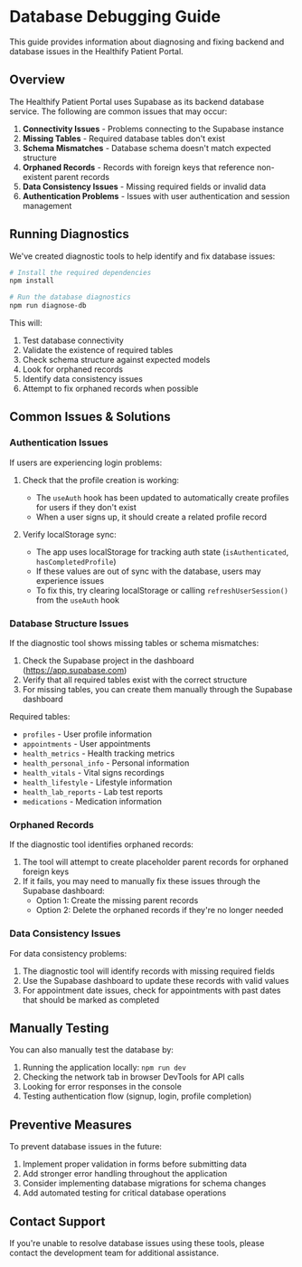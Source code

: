 # Database Debugging Guide

This guide provides information about diagnosing and fixing backend and database issues in the Healthify Patient Portal.

## Overview

The Healthify Patient Portal uses Supabase as its backend database service. The following are common issues that may occur:

1. **Connectivity Issues** - Problems connecting to the Supabase instance
2. **Missing Tables** - Required database tables don't exist
3. **Schema Mismatches** - Database schema doesn't match expected structure
4. **Orphaned Records** - Records with foreign keys that reference non-existent parent records
5. **Data Consistency Issues** - Missing required fields or invalid data
6. **Authentication Problems** - Issues with user authentication and session management

## Running Diagnostics

We've created diagnostic tools to help identify and fix database issues:

```bash
# Install the required dependencies
npm install

# Run the database diagnostics
npm run diagnose-db
```

This will:
1. Test database connectivity
2. Validate the existence of required tables
3. Check schema structure against expected models
4. Look for orphaned records
5. Identify data consistency issues
6. Attempt to fix orphaned records when possible

## Common Issues & Solutions

### Authentication Issues

If users are experiencing login problems:

1. Check that the profile creation is working:
   - The `useAuth` hook has been updated to automatically create profiles for users if they don't exist
   - When a user signs up, it should create a related profile record

2. Verify localStorage sync:
   - The app uses localStorage for tracking auth state (`isAuthenticated`, `hasCompletedProfile`)
   - If these values are out of sync with the database, users may experience issues
   - To fix this, try clearing localStorage or calling `refreshUserSession()` from the `useAuth` hook

### Database Structure Issues

If the diagnostic tool shows missing tables or schema mismatches:

1. Check the Supabase project in the dashboard (https://app.supabase.com)
2. Verify that all required tables exist with the correct structure
3. For missing tables, you can create them manually through the Supabase dashboard

Required tables:
- `profiles` - User profile information
- `appointments` - User appointments
- `health_metrics` - Health tracking metrics
- `health_personal_info` - Personal information
- `health_vitals` - Vital signs recordings
- `health_lifestyle` - Lifestyle information
- `health_lab_reports` - Lab test reports
- `medications` - Medication information

### Orphaned Records

If the diagnostic tool identifies orphaned records:

1. The tool will attempt to create placeholder parent records for orphaned foreign keys
2. If it fails, you may need to manually fix these issues through the Supabase dashboard:
   - Option 1: Create the missing parent records
   - Option 2: Delete the orphaned records if they're no longer needed

### Data Consistency Issues

For data consistency problems:

1. The diagnostic tool will identify records with missing required fields
2. Use the Supabase dashboard to update these records with valid values
3. For appointment date issues, check for appointments with past dates that should be marked as completed

## Manually Testing

You can also manually test the database by:

1. Running the application locally: `npm run dev`
2. Checking the network tab in browser DevTools for API calls
3. Looking for error responses in the console
4. Testing authentication flow (signup, login, profile completion)

## Preventive Measures

To prevent database issues in the future:

1. Implement proper validation in forms before submitting data
2. Add stronger error handling throughout the application
3. Consider implementing database migrations for schema changes
4. Add automated testing for critical database operations

## Contact Support

If you're unable to resolve database issues using these tools, please contact the development team for additional assistance. 